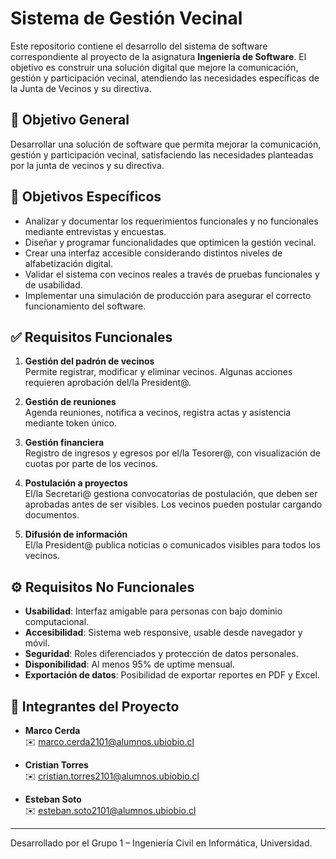 # Sistema de Gestión Vecinal

Este repositorio contiene el desarrollo del sistema de software correspondiente al proyecto de la asignatura **Ingeniería de Software**. El objetivo es construir una solución digital que mejore la comunicación, gestión y participación vecinal, atendiendo las necesidades específicas de la Junta de Vecinos y su directiva.

## 📌 Objetivo General

Desarrollar una solución de software que permita mejorar la comunicación, gestión y participación vecinal, satisfaciendo las necesidades planteadas por la junta de vecinos y su directiva.

## 🎯 Objetivos Específicos

- Analizar y documentar los requerimientos funcionales y no funcionales mediante entrevistas y encuestas.
- Diseñar y programar funcionalidades que optimicen la gestión vecinal.
- Crear una interfaz accesible considerando distintos niveles de alfabetización digital.
- Validar el sistema con vecinos reales a través de pruebas funcionales y de usabilidad.
- Implementar una simulación de producción para asegurar el correcto funcionamiento del software.

## ✅ Requisitos Funcionales

1. **Gestión del padrón de vecinos**  
   Permite registrar, modificar y eliminar vecinos. Algunas acciones requieren aprobación del/la President@.

2. **Gestión de reuniones**  
   Agenda reuniones, notifica a vecinos, registra actas y asistencia mediante token único.

3. **Gestión financiera**  
   Registro de ingresos y egresos por el/la Tesorer@, con visualización de cuotas por parte de los vecinos.

4. **Postulación a proyectos**  
   El/la Secretari@ gestiona convocatorias de postulación, que deben ser aprobadas antes de ser visibles. Los vecinos pueden postular cargando documentos.

5. **Difusión de información**  
   El/la President@ publica noticias o comunicados visibles para todos los vecinos.

## ⚙️ Requisitos No Funcionales

- **Usabilidad**: Interfaz amigable para personas con bajo dominio computacional.
- **Accesibilidad**: Sistema web responsive, usable desde navegador y móvil.
- **Seguridad**: Roles diferenciados y protección de datos personales.
- **Disponibilidad**: Al menos 95% de uptime mensual.
- **Exportación de datos**: Posibilidad de exportar reportes en PDF y Excel.

## 👥 Integrantes del Proyecto

- **Marco Cerda**  
  ✉️ marco.cerda2101@alumnos.ubiobio.cl

- **Cristian Torres**  
  ✉️ cristian.torres2101@alumnos.ubiobio.cl

- **Esteban Soto**  
  ✉️ esteban.soto2101@alumnos.ubiobio.cl

---

Desarrollado por el Grupo 1 – Ingeniería Civil en Informática, Universidad.


